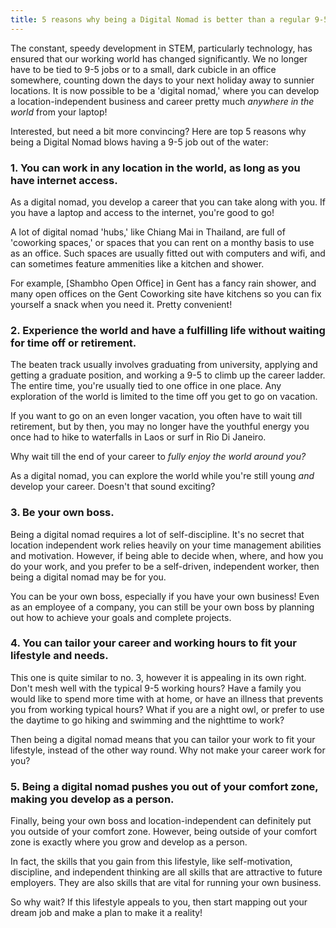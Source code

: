 ```yaml
---
title: 5 reasons why being a Digital Nomad is better than a regular 9-5 job
---
```


The constant, speedy development in STEM, particularly technology, has ensured that our working world has changed significantly. We no longer have to be tied to 9-5 jobs or to a small, dark cubicle in an office somewhere, counting down the days to your next holiday away to sunnier locations. It is now possible to be a 'digital nomad,' where you can develop a location-independent business and career pretty much _anywhere in the world_ from your laptop!

Interested, but need a bit more convincing? Here are top 5 reasons why being a Digital Nomad blows having a 9-5 job out of the water:

### 1. You can work in any location in the world, as long as you have internet access. 

As a digital nomad, you develop a career that you can take along with you. If you have a laptop and access to the internet, you're good to go! 

A lot of digital nomad 'hubs,' like Chiang Mai in Thailand, are full of 'coworking spaces,' or spaces that you can rent on a monthy basis to use as an office. Such spaces are usually fitted out with computers and wifi, and can sometimes feature ammenities like a kitchen and shower.

For example, [Shambho Open Office] in Gent has a fancy rain shower, and many open offices on the Gent Coworking site have kitchens so you can fix yourself a snack when you need it. Pretty convenient!


### 2. Experience the world and have a fulfilling life without waiting for time off or retirement.

The beaten track usually involves graduating from university, applying and getting a graduate position, and working a 9-5 to climb up the career ladder. The entire time, you're usually tied to one office in one place. Any exploration of the world is limited to the time off you get to go on vacation. 

If you want to go on an even longer vacation, you often have to wait till retirement, but by then, you may no longer have the youthful energy you once had to hike to waterfalls in Laos or surf in Rio Di Janeiro.

Why wait till the end of your career to _fully enjoy the world around you?_

As a digital nomad, you can explore the world while you're still young _and_ develop your career. Doesn't that sound exciting?

### 3. Be your own boss.

Being a digital nomad requires a lot of self-discipline. It's no secret that location independent work relies heavily on your time management abilities and motivation. However, if being able to decide when, where, and how you do your work, and you prefer to be a self-driven, independent worker, then being a digital nomad may be for you.

You can be your own boss, especially if you have your own business! Even as an employee of a company, you can still be your own boss by planning out how to achieve your goals and complete projects.

### 4. You can tailor your career and working hours to fit your lifestyle and needs.

This one is quite similar to no. 3, however it is appealing in its own right. Don't mesh well with the typical 9-5 working hours? Have a family you would like to spend more time with at home, or have an illness that prevents you from working typical hours? What if you are a night owl, or prefer to use the daytime to go hiking and swimming and the nighttime to work? 

Then being a digital nomad means that you can tailor your work to fit your lifestyle, instead of the other way round. Why not make your career work for you?

### 5. Being a digital nomad pushes you out of your comfort zone, making you develop as a person.

Finally, being your own boss and location-independent can definitely put you outside of your comfort zone. However, being outside of your comfort zone is exactly where you grow and develop as a person.

In fact, the skills that you gain from this lifestyle, like self-motivation, discipline, and independent thinking are all skills that are attractive to future employers. They are also skills that are vital for running your own business.

So why wait? If this lifestyle appeals to you, then start mapping out your dream job and make a plan to make it a reality! 
